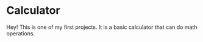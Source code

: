 # Calculator
Hey! This is one of my first projects. It is a basic calculator that can do math operations.
